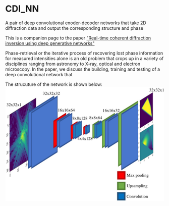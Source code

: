 # CDI_NN
A pair of deep convolutional enoder-decoder networks that take 2D diffraction data and output the corresponding structure and phase

This is a companion page to the paper ["Real-time coherent diffraction inversion using deep generative networks"](https://www.nature.com/articles/s41598-018-34525-1)

Phase-retrieval or the iterative process of recovering lost phase information for measured intensities alone is an old problem that crops up in a variety of disciplines ranging from astronomy to X-ray, optical and electron microscopy. In the paper, we discuss the building, training and testing of a deep convolutional network that 

The strucuture of the network is shown below:
![alt text](./overview.jpeg)

